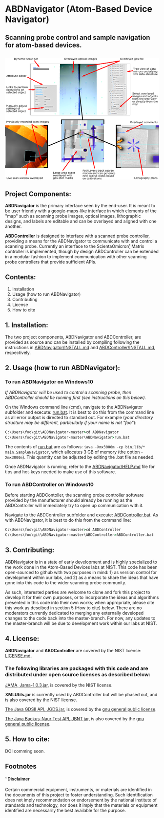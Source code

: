 # ABDNavigator (Atom-Based Device Navigator)
## Scanning probe control and sample navigation for atom-based devices.

## ![ABDNavigator Overview](images/overview4.png)




## Project Components:
**ABDNavigator** is the primary interface seen by the end-user.  It is meant to be user friendly with a google-maps-like interface in which elements of the "map" such as scanning probe images, optical images, lithographic designs, and labels are editable and can be overlayed and aligned with one another.

**ABDController** is designed to interface with a scanned probe controller, providing a means for the ABDNavigator to communicate with and control a scanning probe.  Currently an interface to the ScientaOmicron[¹] Matrix controller is implemented, though by design ABDController can be extended in a modular fashion to implement communication with other scanning probe controllers that provide sufficient APIs.  

## Contents:
1. Installation
1. Usage (how to run ABDNavigator)
1. Contributing
1. License
1. How to cite

## 1. Installation:
The two project components, ABDNavigator and ABDController, are provided as source and can be installed by compiling following the instructions in [ABDNavigator/INSTALL.md](https://github.com/usnistgov/ABDNavigator/blob/master/ABDNavigator/INSTALL.md) and [ABDController/INSTALL.md](https://github.com/usnistgov/ABDNavigator/blob/master/ABDController/INSTALL.md), respectively.

## 2. Usage (how to run ABDNavigator):
### To run ABDNavigator on Windows10
*If ABDNavigator will be used to control a scanning probe, then ABDController should be running first (see instructions on this below).*

On the Windows command line (cmd), navigate to the ABDNavigator subfolder and execute: [run.bat](https://github.com/usnistgov/ABDNavigator/blob/master/ABDNavigator/run.bat).  It is best to do this from the command line as all error output is directed to standard out.  For example (*your directory structure may be different, particularly if your name is not "foo"*):

```cmd
C:\Users\foo\git\ABDNavigator-master>cd ABDNavigator
C:\Users\foo\git\ABDNavigator-master\ABDNavigator>run.bat
```

The contents of [run.bat](https://github.com/usnistgov/ABDNavigator/blob/master/ABDNavigator/run.bat) are as follows: `java -Xmx3000m -cp bin;lib/* main.SampleNavigator`, which allocates 3 GB of memory (the option `-Xmx3000m`).  This quantity can be adjusted by editing the .bat file as needed.

Once ABDNavigator is running, refer to the [ABDNavigator/HELP.md](ABDNavigator/HELP.md) file for tips and hot-keys needed to make use of this software.

### To run ABDController on Windows10
Before starting ABDContoller, the scanning probe controller software provided by the manufacturer should already be running as the ABDController will immediately try to open up communication with it.

Navigate to the ABDController subfolder and execute: [ABDController.bat](https://github.com/usnistgov/ABDNavigator/blob/master/ABDController/ABDController.bat).  As with ABDNavigator, it is best to do this from the command line:

```cmd
C:\Users\foo\git\ABDNavigator-master>cd ABDController
C:\Users\foo\git\ABDNavigator-master\ABDController>ABDController.bat
```

## 3. Contributing:
ABDNavigator is in a state of early development and is highly specialized to the work done in the Atom-Based Devices labs at NIST.  This code has been open-sourced to github with two purposes in mind: 1) as version control for development within our labs, and 2) as a means to share the ideas that have gone into this code to the wider scanning probe community.

As such, interested parties are welcome to clone and fork this project to develop it for their own purposes, or to incorporate the ideas and algorithms presented in this code into their own works; when appropriate, please cite this work as descibed in section 5 (How to cite) below.  There are no moderators currently dedicated to merging any externally developed changes to the code back into the master-branch.  For now, any updates to the master-branch will be due to development work within our labs at NIST.

## 4. License:
**ABDNavigator** and **ABDController** are covered by the NIST license: [LICENSE.md](https://github.com/usnistgov/ABDNavigator/blob/master/LICENSE.md).

### The following libraries are packaged with this code and are distributed under open source licenses as described below:
[JAMA, Jama-1.0.3.jar,](https://math.nist.gov/javanumerics/jama/) is covered by the NIST license.

**XMLUtils.jar** is currently used by ABDController but will be phased out, and is also covered by the NIST license.

[The Java GDSII API, JGDS.jar,](http://jgds.sourceforge.net/) is covered by the [gnu general public license](https://www.gnu.org/licenses/gpl-3.0.en.html).

[The Java Backus-Naur Test API, JBNT.jar,](http://jbnt.sourceforge.net/) is also covered by the [gnu general public license](https://www.gnu.org/licenses/gpl-3.0.en.html).

## 5. How to cite:
DOI comming soon.

## Footnotes

#### ¹ Disclaimer
[¹]:#-disclaimer
Certain commercial equipment, instruments, or materials are identified in the documents of this project to foster understanding. Such identification does not imply recommendation or endorsement by the national institute of standards and technology, nor does it imply that the materials or equipment identified are necessarily the best available for the purpose.
